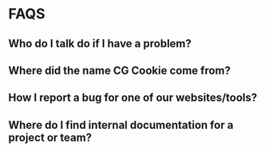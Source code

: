 # FAQS

## Who do I talk do if I have a problem?

## Where did the name CG Cookie come from?

## How I report a bug for one of our websites/tools?

## Where do I find internal documentation for a project or team?

